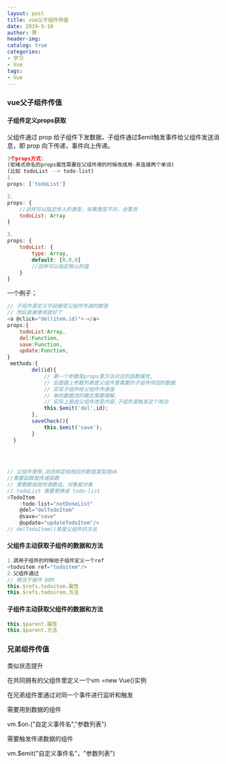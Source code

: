 ```yaml
---
layout: post
title: vue父子组件传值
date: 2019-9-10
author: 霁
header-img:
catalog: true
categories:
- 学习
- Vue
tags:
- Vue
---
```


### vue父子组件传值

#### 子组件定义props获取

父组件通过 prop 给子组件下发数据，子组件通过$emit触发事件给父组件发送消息，即 prop 向下传递，事件向上传递。

```javascript
3个props方式:
(驼峰式命名的props属性需要在父组件用的时候改成用-来连接两个单词)
(比如 todoList --> todo-list)
1.
props: ['todoList']

2.
props: { 
    //这样可以指定传入的类型，如果类型不对，会警告 
    todoList: Array 
}

3.
props: { 
    todoList: { 
        type: Array, 
        default: [0,0,0] 
        //这样可以指定默认的值 
    } 
}
```

一个例子；

```javascript
// 子组件里定义字段接受父组件传递的数值
// 然后直接使用就好了
<a @click="del(item.id)">-</a> 
props:{
	todoList:Array,
	del:Function,
	save:Function,
	update:Function,
}
 methods:{
        del(id){
            // 第一个参数是props里方法对应的函数属性,
            // 后面跟上参数列表是父组件里需要的子组件传回的数据
            // 实现子组件给父组件传递值
            // 单向数据流的概念需要理解，
            // 实际上是由父组件改变内容,子组件是触发这个改动
            this.$emit('del',id);
        },
        saveCheck(){
            this.$emit('save');
        }
  }

    
    
    
// 父组件使用,动态绑定给相应的数值类型就ok
//需要函数就传递函数
// 需要数组就传递数组，对象就对象
// todoList 需要更换成 todo-list
<TodoItem 
	:todo-list="notDoneList" 
    @del="delTodoItem" 
    @save="save" 
    @update="updateTodoItem"/>
// delTodoItem()等是父组件的方法
```

#### 父组件主动获取子组件的数据和方法

```javascript
1.调用子组件的时候给子组件定义一个ref
<todoitem ref="todoitem"/>
2.父组件通过
// 相当于操作 DOM 
this.$refs.todoitem.属性
this.$refs.todoirem.方法

```

#### 子组件主动获取父组件的数据和方法

```javascript
this.$parent.属性
this.$parent.方法
```



### 兄弟组件传值 

类似状态提升

在共同拥有的父组件里定义一个vm =new Vue()实例

在兄弟组件里通过对同一个事件进行监听和触发

需要用到数据的组件

vm.$on.("自定义事件名","参数列表")

需要触发传递数据的组件

vm.$emit("自定义事件名"，"参数列表")

